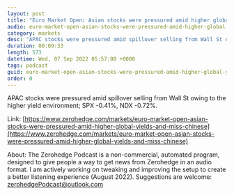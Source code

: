 ```yaml
---
layout: post
title: "Euro Market Open: Asian stocks were pressured amid higher global yields and miss on Chinese trade data - Newsquawk Euro Market Open"
audio: euro-market-open-asian-stocks-were-pressured-amid-higher-global-yields-and-miss-chinese-0
category: markets
desc: "APAC stocks were pressured amid spillover selling from Wall St owing to the higher yield environment; SPX -0.41%, NDX -0.72%."
duration: 00:09:33
length: 573
datetime: Wed, 07 Sep 2022 05:57:00 +0000
tags: podcast
guid: euro-market-open-asian-stocks-were-pressured-amid-higher-global-yields-and-miss-chinese-0
order: 0
---
```

APAC stocks were pressured amid spillover selling from Wall St owing to the higher yield environment; SPX -0.41%, NDX -0.72%.

Link: [https://www.zerohedge.com/markets/euro-market-open-asian-stocks-were-pressured-amid-higher-global-yields-and-miss-chinese](https://www.zerohedge.com/markets/euro-market-open-asian-stocks-were-pressured-amid-higher-global-yields-and-miss-chinese)

About: The Zerohedge Podcast is a non-commercial, automated program, designed to give people a way to get news from Zerohedge in an audio format.  I am actively working on tweaking and improving the setup to create a better listening experience (August 2022).  Suggestions are welcome: [zerohedgePodcast@outlook.com](mailto:zerohedgePodcast@outlook.com)